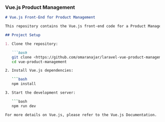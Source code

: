 
### Vue.js Product Management

```markdown
# Vue.js Front-End for Product Management

This repository contains the Vue.js front-end code for a Product Management web application.

## Project Setup

1. Clone the repository:

   ```bash
   git clone <https://github.com/omaranajar/laravel-vue-product-management.git>
   cd vue-product-management

2. Install Vue.js dependencies:

   ```bash
   npm install

3. Start the development server:

   ```bash
   npm run dev

For more details on Vue.js, please refer to the Vue.js Documentation.
